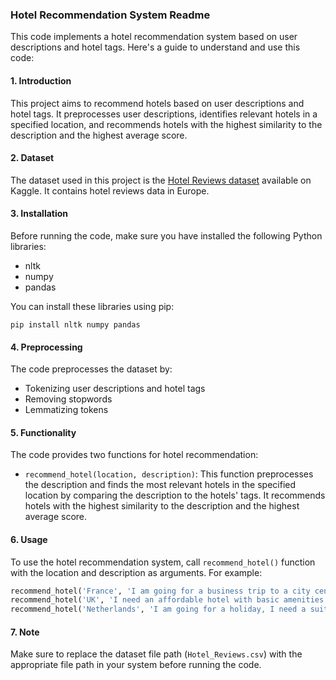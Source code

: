 ### Hotel Recommendation System Readme

This code implements a hotel recommendation system based on user descriptions and hotel tags. Here's a guide to understand and use this code:

#### 1. Introduction

This project aims to recommend hotels based on user descriptions and hotel tags. It preprocesses user descriptions, identifies relevant hotels in a specified location, and recommends hotels with the highest similarity to the description and the highest average score.

#### 2. Dataset

The dataset used in this project is the [Hotel Reviews dataset](https://www.kaggle.com/datasets/jiashenliu/515k-hotel-reviews-data-in-europe) available on Kaggle. It contains hotel reviews data in Europe.

#### 3. Installation

Before running the code, make sure you have installed the following Python libraries:

- nltk
- numpy
- pandas

You can install these libraries using pip:

```
pip install nltk numpy pandas
```

#### 4. Preprocessing

The code preprocesses the dataset by:
- Tokenizing user descriptions and hotel tags
- Removing stopwords
- Lemmatizing tokens

#### 5. Functionality

The code provides two functions for hotel recommendation:

- `recommend_hotel(location, description)`: This function preprocesses the description and finds the most relevant hotels in the specified location by comparing the description to the hotels' tags. It recommends hotels with the highest similarity to the description and the highest average score.

#### 6. Usage

To use the hotel recommendation system, call `recommend_hotel()` function with the location and description as arguments. For example:

```python
recommend_hotel('France', 'I am going for a business trip to a city center with good conference facilities')
recommend_hotel('UK', 'I need an affordable hotel with basic amenities for a budget-friendly stay')
recommend_hotel('Netherlands', 'I am going for a holiday, I need a suite room for 1 month near a beach')
```

#### 7. Note

Make sure to replace the dataset file path (`Hotel_Reviews.csv`) with the appropriate file path in your system before running the code.